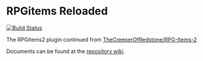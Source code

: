 # RPGitems Reloaded

[![Build Status](https://travis-ci.org/NyaaCat/RPGitems-reloaded.svg?branch=master)](https://travis-ci.org/NyaaCat/RPGitems-reloaded)

The RPGitems2 plugin continued from [TheCreeperOfRedstone/RPG-Items-2](https://github.com/TheCreeperOfRedstone/RPG-Items-2)

Documents can be found at the [repository wiki](/NyaaCat/RPGitems-reloaded/wiki).
